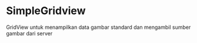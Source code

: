 # SimpleGridview
GridView untuk menampilkan data gambar standard dan mengambil sumber gambar dari server

